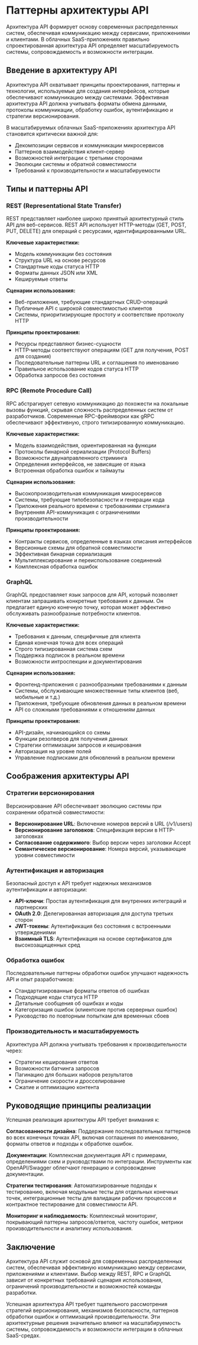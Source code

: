 # Паттерны архитектуры API

Архитектура API формирует основу современных распределенных систем, обеспечивая коммуникацию между сервисами, приложениями и клиентами. В облачных SaaS-приложениях правильно спроектированная архитектура API определяет масштабируемость системы, сопровождаемость и возможности интеграции.

## Введение в архитектуру API

Архитектура API охватывает принципы проектирования, паттерны и технологии, используемые для создания интерфейсов, которые обеспечивают коммуникацию между системами. Эффективная архитектура API должна учитывать форматы обмена данными, протоколы коммуникации, обработку ошибок, аутентификацию и стратегии версионирования.

В масштабируемых облачных SaaS-приложениях архитектура API становится критически важной для:
- Декомпозиции сервисов и коммуникации микросервисов
- Паттернов взаимодействия клиент-сервер
- Возможностей интеграции с третьими сторонами
- Эволюции системы и обратной совместимости
- Требований к производительности и масштабируемости

## Типы и паттерны API

### REST (Representational State Transfer)

REST представляет наиболее широко принятый архитектурный стиль API для веб-сервисов. REST API использует HTTP-методы (GET, POST, PUT, DELETE) для операций с ресурсами, идентифицированными URL.

**Ключевые характеристики:**
- Модель коммуникации без состояния
- Структура URL на основе ресурсов
- Стандартные коды статуса HTTP
- Форматы данных JSON или XML
- Кешируемые ответы

**Сценарии использования:**
- Веб-приложения, требующие стандартных CRUD-операций
- Публичные API с широкой совместимостью клиентов
- Системы, приоритизирующие простоту и соответствие протоколу HTTP

**Принципы проектирования:**
- Ресурсы представляют бизнес-сущности
- HTTP-методы соответствуют операциям (GET для получения, POST для создания)
- Последовательные паттерны URL и соглашения по именованию
- Правильное использование кодов статуса HTTP
- Обработка запросов без состояния

### RPC (Remote Procedure Call)

RPC абстрагирует сетевую коммуникацию до похожести на локальные вызовы функций, скрывая сложность распределенных систем от разработчиков. Современные RPC-фреймворки как gRPC обеспечивают эффективную, строго типизированную коммуникацию.

**Ключевые характеристики:**
- Модель взаимодействия, ориентированная на функции
- Протоколы бинарной сериализации (Protocol Buffers)
- Возможности двунаправленного стриминга
- Определения интерфейсов, не зависящие от языка
- Встроенная обработка ошибок и таймауты

**Сценарии использования:**
- Высокопроизводительная коммуникация микросервисов
- Системы, требующие типобезопасности и генерации кода
- Приложения реального времени с требованиями стриминга
- Внутренняя API-коммуникация с ограничениями производительности

**Принципы проектирования:**
- Контракты сервисов, определенные в языках описания интерфейсов
- Версионные схемы для обратной совместимости
- Эффективная бинарная сериализация
- Мультиплексирование и переиспользование соединений
- Комплексная обработка ошибок

### GraphQL

GraphQL предоставляет язык запросов для API, который позволяет клиентам запрашивать конкретные требования к данным. Он предлагает единую конечную точку, которая может эффективно обслуживать разнообразные потребности клиентов.

**Ключевые характеристики:**
- Требования к данным, специфичные для клиента
- Единая конечная точка для всех операций
- Строго типизированная система схем
- Поддержка подписок в реальном времени
- Возможности интроспекции и документирования

**Сценарии использования:**
- Фронтенд-приложения с разнообразными требованиями к данным
- Системы, обслуживающие множественные типы клиентов (веб, мобильные и т.д.)
- Приложения, требующие обновления данных в реальном времени
- API со сложными требованиями к отношениям данных

**Принципы проектирования:**
- API-дизайн, начинающийся со схемы
- Функции резолверов для получения данных
- Стратегии оптимизации запросов и кеширования
- Авторизация на уровне полей
- Управление подписками для обновлений в реальном времени

## Соображения архитектуры API

### Стратегии версионирования

Версионирование API обеспечивает эволюцию системы при сохранении обратной совместимости:

- **Версионирование URL**: Включение номеров версий в URL (/v1/users)
- **Версионирование заголовков**: Спецификация версии в HTTP-заголовках
- **Согласование содержимого**: Выбор версии через заголовки Accept
- **Семантическое версионирование**: Номера версий, указывающие уровни совместимости

### Аутентификация и авторизация

Безопасный доступ к API требует надежных механизмов аутентификации и авторизации:

- **API-ключи**: Простая аутентификация для внутренних интеграций и партнерских
- **OAuth 2.0**: Делегированная авторизация для доступа третьих сторон
- **JWT-токены**: Аутентификация без состояния с встроенными утверждениями
- **Взаимный TLS**: Аутентификация на основе сертификатов для высокозащищенных сред

### Обработка ошибок

Последовательные паттерны обработки ошибок улучшают надежность API и опыт разработчиков:

- Стандартизированные форматы ответов об ошибках
- Подходящие коды статуса HTTP
- Детальные сообщения об ошибках и коды
- Категоризация ошибок (клиентские против серверных ошибок)
- Руководство по повторным попыткам для временных сбоев

### Производительность и масштабируемость

Архитектура API должна учитывать требования к производительности через:

- Стратегии кеширования ответов
- Возможности батчинга запросов
- Пагинацию для больших наборов результатов
- Ограничение скорости и дросселирование
- Сжатие и оптимизацию контента

## Руководящие принципы реализации

Успешная реализация архитектуры API требует внимания к:

**Согласованности дизайна**: Поддержание последовательных паттернов во всех конечных точках API, включая соглашения по именованию, форматы ответов и подходы к обработке ошибок.

**Документации**: Комплексная документация API с примерами, определениями схем и руководствами по интеграции. Инструменты как OpenAPI/Swagger облегчают генерацию и сопровождение документации.

**Стратегии тестирования**: Автоматизированные подходы к тестированию, включая модульные тесты для отдельных конечных точек, интеграционные тесты для валидации рабочих процессов и контрактное тестирование для совместимости API.

**Мониторинг и наблюдаемость**: Комплексный мониторинг, покрывающий паттерны запросов/ответов, частоту ошибок, метрики производительности и аналитику использования.

## Заключение

Архитектура API служит основой для современных распределенных систем, обеспечивая эффективную коммуникацию между сервисами, приложениями и клиентами. Выбор между REST, RPC и GraphQL зависит от конкретных требований сценария использования, ограничений производительности и возможностей команды разработки.

Успешная архитектура API требует тщательного рассмотрения стратегий версионирования, механизмов безопасности, паттернов обработки ошибок и оптимизаций производительности. Эти архитектурные решения значительно влияют на масштабируемость системы, сопровождаемость и возможности интеграции в облачных SaaS-средах.
